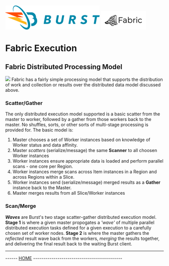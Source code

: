 ![Burst](../../../../../../../../documentation/burst_h_small.png "")
![Burst](../../../../../../../doc/fabric_small.png "")

# Fabric Execution

## Fabric Distributed Processing Model
![](../../../../../../../../doc/processing_model.png )
Fabric has a fairly simple processing model that supports the distribution of work and collection or results
over the distributed data model discussed above.

### Scatter/Gather
The only  distributed execution model supported is a basic scatter from the master to worker, followed by
a gather from those workers back to the master. No shuffles, sorts, or other sorts of multi-stage processing
is provided for. The basic model is:
1) Master chooses a set of Worker instances based on knowledge of Worker status and data affinity.
1) Master _scatters_ (serialize/message) the same __Scanner__ to all choosen Worker instances
1) Worker instances ensure appropriate data is loaded and perform parallel scans - one core per Region.
1) Worker instances merge scans across Item instances in a Region and across Regions within a Slice.
1) Worker instances send (serialize/message) merged results as a __Gather__ instance back to the Master.
1) Master merges results from all Slice/Worker instances

### Scan/Merge
___Waves___ are Burst's two stage scatter-gather distributed execution model.
__Stage 1__ is where a given master propogates a  _'wave'_ of multiple
parallel distributed execution tasks defined for a given execution
to a carefully chosen set of worker nodes. __Stage 2__ is where the master
gathers the _reflected_ result wave back from the workers, _merging_ the
results together, and delivering the final result
back to the waiting Burst client.

---
------ [HOME](../../../../../../../../../readme.md) --------------------------------------------
